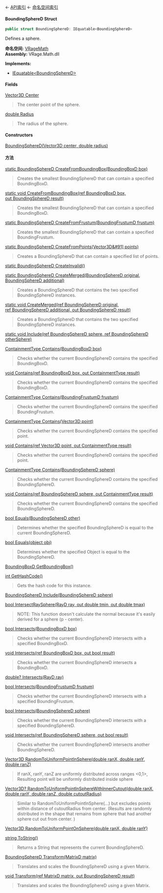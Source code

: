 ← [API索引](Api-Index) ← [命名空间索引](Namespace-Index)

#### BoundingSphereD Struct

```csharp
public struct BoundingSphereD: IEquatable<BoundingSphereD>
```

Defines a sphere.

**命名空间:** [VRageMath](VRageMath)  
**Assembly:** VRage.Math.dll

**Implements:**  
* [IEquatable&lt;BoundingSphereD&gt;](https://docs.microsoft.com/en-us/dotnet/api/System.IEquatable-1?view=netframework-4.6)

#### Fields

[Vector3D Center](VRageMath.BoundingSphereD.Center)

> The center point of the sphere.

[double Radius](VRageMath.BoundingSphereD.Radius)

> The radius of the sphere.

#### Constructors

[BoundingSphereD(Vector3D center, double radius)](VRageMath.BoundingSphereD..ctor)

> 

#### 方法

[static BoundingSphereD CreateFromBoundingBox(BoundingBoxD box)](VRageMath.BoundingSphereD.CreateFromBoundingBox)

> Creates the smallest BoundingSphereD that can contain a specified BoundingBoxD.

[static void CreateFromBoundingBox(ref BoundingBoxD box, out BoundingSphereD result)](VRageMath.BoundingSphereD.CreateFromBoundingBox)

> Creates the smallest BoundingSphereD that can contain a specified BoundingBoxD.

[static BoundingSphereD CreateFromFrustum(BoundingFrustumD frustum)](VRageMath.BoundingSphereD.CreateFromFrustum)

> Creates the smallest BoundingSphereD that can contain a specified BoundingFrustum.

[static BoundingSphereD CreateFromPoints(Vector3D&#91&#93; points)](VRageMath.BoundingSphereD.CreateFromPoints)

> Creates a BoundingSphereD that can contain a specified list of points.

[static BoundingSphereD CreateInvalid()](VRageMath.BoundingSphereD.CreateInvalid)

> 

[static BoundingSphereD CreateMerged(BoundingSphereD original, BoundingSphereD additional)](VRageMath.BoundingSphereD.CreateMerged)

> Creates a BoundingSphereD that contains the two specified BoundingSphereD instances.

[static void CreateMerged(ref BoundingSphereD original, ref BoundingSphereD additional, out BoundingSphereD result)](VRageMath.BoundingSphereD.CreateMerged)

> Creates a BoundingSphereD that contains the two specified BoundingSphereD instances.

[static void Include(ref BoundingSphereD sphere, ref BoundingSphereD otherSphere)](VRageMath.BoundingSphereD.Include)

> 

[ContainmentType Contains(BoundingBoxD box)](VRageMath.BoundingSphereD.Contains)

> Checks whether the current BoundingSphereD contains the specified BoundingBoxD.

[void Contains(ref BoundingBoxD box, out ContainmentType result)](VRageMath.BoundingSphereD.Contains)

> Checks whether the current BoundingSphereD contains the specified BoundingBoxD.

[ContainmentType Contains(BoundingFrustumD frustum)](VRageMath.BoundingSphereD.Contains)

> Checks whether the current BoundingSphereD contains the specified BoundingFrustum.

[ContainmentType Contains(Vector3D point)](VRageMath.BoundingSphereD.Contains)

> Checks whether the current BoundingSphereD contains the specified point.

[void Contains(ref Vector3D point, out ContainmentType result)](VRageMath.BoundingSphereD.Contains)

> Checks whether the current BoundingSphereD contains the specified point.

[ContainmentType Contains(BoundingSphereD sphere)](VRageMath.BoundingSphereD.Contains)

> Checks whether the current BoundingSphereD contains the specified BoundingSphereD.

[void Contains(ref BoundingSphereD sphere, out ContainmentType result)](VRageMath.BoundingSphereD.Contains)

> Checks whether the current BoundingSphereD contains the specified BoundingSphereD.

[bool Equals(BoundingSphereD other)](VRageMath.BoundingSphereD.Equals)

> Determines whether the specified BoundingSphereD is equal to the current BoundingSphereD.

[bool Equals(object obj)](VRageMath.BoundingSphereD.Equals)

> Determines whether the specified Object is equal to the BoundingSphereD.

[BoundingBoxD GetBoundingBox()](VRageMath.BoundingSphereD.GetBoundingBox)

> 

[int GetHashCode()](VRageMath.BoundingSphereD.GetHashCode)

> Gets the hash code for this instance.

[BoundingSphereD Include(BoundingSphereD sphere)](VRageMath.BoundingSphereD.Include)

> 

[bool IntersectRaySphere(RayD ray, out double tmin, out double tmax)](VRageMath.BoundingSphereD.IntersectRaySphere)

> NOTE: This function doesn't calculate the normal because it's easily derived for a sphere (p - center).

[bool Intersects(BoundingBoxD box)](VRageMath.BoundingSphereD.Intersects)

> Checks whether the current BoundingSphereD intersects with a specified BoundingBoxD.

[void Intersects(ref BoundingBoxD box, out bool result)](VRageMath.BoundingSphereD.Intersects)

> Checks whether the current BoundingSphereD intersects a BoundingBoxD.

[double? Intersects(RayD ray)](VRageMath.BoundingSphereD.Intersects)

> 

[bool Intersects(BoundingFrustumD frustum)](VRageMath.BoundingSphereD.Intersects)

> Checks whether the current BoundingSphereD intersects with a specified BoundingFrustum.

[bool Intersects(BoundingSphereD sphere)](VRageMath.BoundingSphereD.Intersects)

> Checks whether the current BoundingSphereD intersects with a specified BoundingSphereD.

[void Intersects(ref BoundingSphereD sphere, out bool result)](VRageMath.BoundingSphereD.Intersects)

> Checks whether the current BoundingSphereD intersects another BoundingSphereD.

[Vector3D RandomToUniformPointInSphere(double ranX, double ranY, double ranZ)](VRageMath.BoundingSphereD.RandomToUniformPointInSphere)

> If ranX, ranY, ranZ are uniformly distributed across ranges <0,1>, Resulting point will be uniformly distributed inside sphere

[Vector3D? RandomToUniformPointInSphereWithInnerCutout(double ranX, double ranY, double ranZ, double cutoutRadius)](VRageMath.BoundingSphereD.RandomToUniformPointInSphereWithInnerCutout)

> Similar to RandomToUniformPointInSphere(...) but excludes points within distance of cutoutRadius from center. (Results are randomly distributed in the shape that remains from sphere that had another sphere cut out from center. )

[Vector3D RandomToUniformPointOnSphere(double ranX, double ranY)](VRageMath.BoundingSphereD.RandomToUniformPointOnSphere)

> 

[string ToString()](VRageMath.BoundingSphereD.ToString)

> Returns a String that represents the current BoundingSphereD.

[BoundingSphereD Transform(MatrixD matrix)](VRageMath.BoundingSphereD.Transform)

> Translates and scales the BoundingSphereD using a given Matrix.

[void Transform(ref MatrixD matrix, out BoundingSphereD result)](VRageMath.BoundingSphereD.Transform)

> Translates and scales the BoundingSphereD using a given Matrix.

